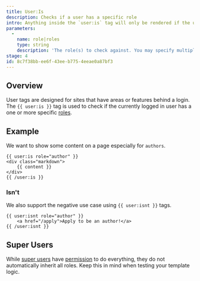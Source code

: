 ```yaml
---
title: User:Is
description: Checks if a user has a specific role
intro: Anything inside the `user:is` tag will only be rendered if the user is has a specific role.
parameters:
  -
    name: role|roles
    type: string
    description: 'The role(s) to check against. You may specify multiple roles by pipe separating them: `{{ user:is roles="writer|editor" }}`.'
stage: 4
id: 8c7f38bb-ee6f-43ee-b775-4eeae0a87bf3
---
```

## Overview

User tags are designed for sites that have areas or features behind a login. The `{{ user:is }}` tag is used to check if the currently logged in user has a one or more specific [roles](/users#permissions).

## Example

We want to show some content on a page especially for `authors`.

```
{{ user:is role="author" }}
<div class="markdown">
    {{ content }}
</div>
{{ /user:is }}
```

### Isn't

We also support the negative use case using `{{ user:isnt }}` tags.

```
{{ user:isnt role="author" }}
    <a href="/apply">Apply to be an author!</a>
{{ /user:isnt }}
```

## Super Users

While [super users](/users#super-users) have [permission](/users#permissions) to do everything, they do not automatically inherit all roles. Keep this in mind when testing your template logic.
